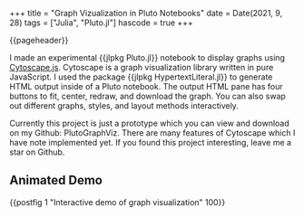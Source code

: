 +++
title = "Graph Vizualization in Pluto Notebooks"
date = Date(2021, 9, 28)
tags = ["Julia", "Pluto.jl"]
hascode = true
+++

{{pageheader}}

<!-- # Graph Vizualization in Pluto Notebooks -->

I made an experimental {{jlpkg Pluto.jl}} notebook to display graphs using [Cytoscape.js](https://js.cytoscape.org/). Cytoscape is a graph visualization library written in pure JavaScript. I used the package {{jlpkg HypertextLiteral.jl}} to generate HTML output inside of a Pluto notebook. The output HTML pane has four buttons to fit, center, redraw, and download the graph. You can also swap out different graphs, styles, and layout methods interactively.

Currently this project is just a prototype which you can view and download on my Github: PlutoGraphViz. There are many features of Cytoscape which I have note implemented yet. If you found this project interesting, leave me a star on Github.

## Animated Demo
<!-- TODO: Image -->

<!-- ![alt text](/assets/blog_images/pluto_graphviz_01_fig1.gif) -->
{{postfig 1 "Interactive demo of graph visualization" 100}}